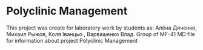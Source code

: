 # Polyclinic Management
This project was create for laboratory work by students as: Алёна Дяченко, Михаил Рыжов, Коля Іванцьо , Варвашенко Влад. Group of MF-41
MD file for information about project Polyclinic Management

